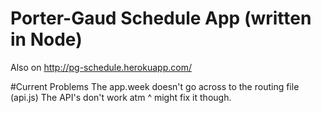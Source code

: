 # Porter-Gaud Schedule App (written in Node)
Also on http://pg-schedule.herokuapp.com/

#Current Problems
The app.week doesn't go across to the routing file (api.js)
The API's don't work atm ^ might fix it though.